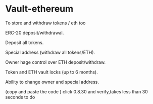 # Vault-ethereum
To store and withdraw tokens / eth too


ERC-20 deposit/withdrawal.

Deposit all tokens.

Special address  (withdraw all tokens/ETH).

Owner hage control over ETH deposit/withdraw.

Token and ETH vault locks (up to 6 months).

Ability to change owner and special address.


(copy and paste the code ) click 0.8.30 and verify,takes less than  30 seconds to do
